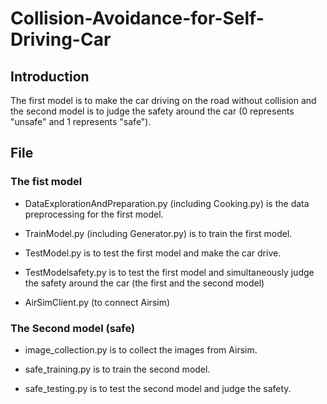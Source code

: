 # Collision-Avoidance-for-Self-Driving-Car
## Introduction
The first model is to make the car driving on the road without collision and the second model is to judge the safety around the car (0 represents "unsafe" and 1 represents "safe").

## File
### The fist model
- DataExplorationAndPreparation.py (including Cooking.py) is the data preprocessing for the first model.

- TrainModel.py (including Generator.py) is to train the first model.

- TestModel.py is to test the first model and make the car drive.

- TestModelsafety.py is to test the first model and simultaneously judge the safety around the car (the first and the second model)

- AirSimClient.py (to connect Airsim)

### The Second model (safe)

- image_collection.py is to collect the images from Airsim.

- safe_training.py is to train the second model.

- safe_testing.py is to test the second model and judge the safety.
